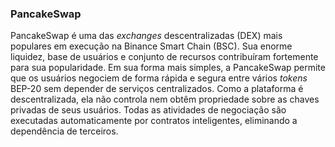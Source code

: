### PancakeSwap

PancakeSwap é uma das _exchanges_ descentralizadas (DEX) mais populares em execução na Binance Smart Chain (BSC). Sua enorme liquidez, base de usuários e conjunto de recursos contribuíram fortemente para sua popularidade. Em sua forma mais simples, a PancakeSwap permite que os usuários negociem de forma rápida e segura entre vários _tokens_ BEP-20 sem depender de serviços centralizados. Como a plataforma é descentralizada, ela não controla nem obtêm propriedade sobre as chaves privadas de seus usuários. Todas as atividades de negociação são executadas automaticamente por contratos inteligentes, eliminando a dependência de terceiros.